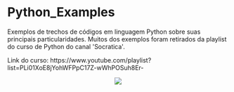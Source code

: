 # Python_Examples
Exemplos de trechos de códigos em linguagem Python sobre suas principais particularidades.
Muitos dos exemplos foram retirados da playlist do curso de Python do canal 'Socratica'.
<p>Link do curso: https://www.youtube.com/playlist?list=PLi01XoE8jYohWFPpC17Z-wWhPOSuh8Er-</p>
<p align = "center">
 <img src= "https://user-images.githubusercontent.com/49538805/71647040-728e4400-2ccf-11ea-9e54-0f6b919498b8.jpg">
</p>
